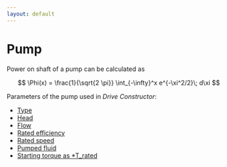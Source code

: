 ```yaml
---
layout: default
---
```


# Pump

Power on shaft of a pump can be calculated as

$$
	\Phi(x) = \frac{1}{\sqrt{2 \pi}} \int_{-\infty}^x e^{-\xi^2/2}\; d\xi
$$

Parameters of the pump used in *Drive Constructor*:

* [Type](pump-types.html)
* [Head](pump-head.html)
* [Flow](pump-flow.html)
* [Rated efficiency](pump-rated-efficiency.html)
* [Rated speed](pump-rated-speed.html)
* [Pumped fluid](pump-fluid.html)
* [Starting torque as *T_rated](pump-starting-torque.html)
